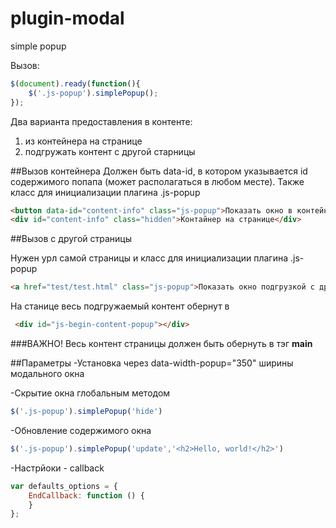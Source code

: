 # plugin-modal
simple popup

Вызов:
```js
$(document).ready(function(){
    $('.js-popup').simplePopup();
});
```
Два варианта предоставления в контенте:
1. из контейнера на странице
2. подгружать контент с другой старницы


##Вызов контейнера
Должен быть data-id, в котором указывается id содержимого попапа (может располагаться в любом месте).
Также класс для инициализации плагина .js-popup

```html
<button data-id="content-info" class="js-popup">Показать окно в контейнере</button>
<div id="content-info" class="hidden">Контайнер на странице</div>
```


##Вызов с другой страницы

Нужен урл самой страницы и класс для инициализации плагина .js-popup
```html
<a href="test/test.html" class="js-popup">Показать окно подгрузкой с другой страницы</a>
```
На станице весь подгружаемый контент обернут в 
```html
 <div id="js-begin-content-popup"></div>
```

###ВАЖНО!
Весь контент страницы должен быть обернуть в тэг <b>main</b>


##Параметры
-Установка через data-width-popup="350" ширины модального окна

-Скрытие окна глобальным методом
```js
$('.js-popup').simplePopup('hide')
```
-Обновление содержимого окна
```js
$('.js-popup').simplePopup('update','<h2>Hello, world!</h2>')
```
-Настрйоки - callback
```js
var defaults_options = {
    EndCallback: function () {
    }
};
```
